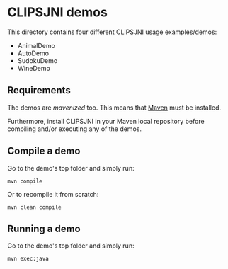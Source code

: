 CLIPSJNI demos
==============

This directory contains four different CLIPSJNI usage examples/demos:

 * AnimalDemo
 * AutoDemo
 * SudokuDemo
 * WineDemo


Requirements
------------

The demos are _mavenized_ too.
This means that [Maven](http://maven.apache.org) must be installed.

Furthermore, install CLIPSJNI in your Maven local repository before compiling and/or executing any of the demos.


Compile a demo
--------------

Go to the demo's top folder and simply run:

    mvn compile

Or to recompile it from scratch:

    mvn clean compile


Running a demo
--------------

Go to the demo's top folder and simply run:

    mvn exec:java
